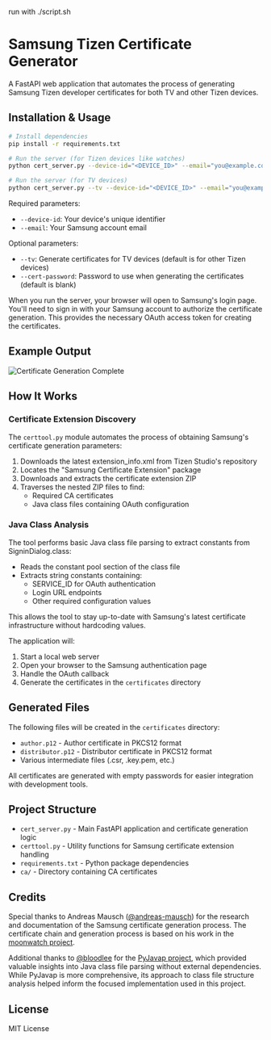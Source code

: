 run with ./script.sh

# Samsung Tizen Certificate Generator

A FastAPI web application that automates the process of generating Samsung Tizen developer certificates for both TV and other Tizen devices.

## Installation & Usage

```bash
# Install dependencies
pip install -r requirements.txt

# Run the server (for Tizen devices like watches)
python cert_server.py --device-id="<DEVICE_ID>" --email="you@example.com"

# Run the server (for TV devices)
python cert_server.py --tv --device-id="<DEVICE_ID>" --email="you@example.com"
```

Required parameters:

- `--device-id`: Your device's unique identifier
- `--email`: Your Samsung account email

Optional parameters:

- `--tv`: Generate certificates for TV devices (default is for other Tizen devices)
- `--cert-password`: Password to use when generating the certificates (default is blank)

When you run the server, your browser will open to Samsung's login page. You'll need to sign in with your Samsung account to authorize the certificate generation. This provides the necessary OAuth access token for creating the certificates.

## Example Output

![Certificate Generation Complete](result.png)

## How It Works

### Certificate Extension Discovery

The `certtool.py` module automates the process of obtaining Samsung's certificate generation parameters:

1. Downloads the latest extension_info.xml from Tizen Studio's repository
2. Locates the "Samsung Certificate Extension" package
3. Downloads and extracts the certificate extension ZIP
4. Traverses the nested ZIP files to find:
   - Required CA certificates
   - Java class files containing OAuth configuration

### Java Class Analysis

The tool performs basic Java class file parsing to extract constants from SigninDialog.class:

- Reads the constant pool section of the class file
- Extracts string constants containing:
  - SERVICE_ID for OAuth authentication
  - Login URL endpoints
  - Other required configuration values

This allows the tool to stay up-to-date with Samsung's latest certificate infrastructure without hardcoding values.

The application will:

1. Start a local web server
2. Open your browser to the Samsung authentication page
3. Handle the OAuth callback
4. Generate the certificates in the `certificates` directory

## Generated Files

The following files will be created in the `certificates` directory:

- `author.p12` - Author certificate in PKCS12 format
- `distributor.p12` - Distributor certificate in PKCS12 format
- Various intermediate files (.csr, .key.pem, etc.)

All certificates are generated with empty passwords for easier integration with development tools.

## Project Structure

- `cert_server.py` - Main FastAPI application and certificate generation logic
- `certtool.py` - Utility functions for Samsung certificate extension handling
- `requirements.txt` - Python package dependencies
- `ca/` - Directory containing CA certificates

## Credits

Special thanks to Andreas Mausch ([@andreas-mausch](https://github.com/andreas-mausch)) for the research and documentation of the Samsung certificate generation process. The certificate chain and generation process is based on his work in the [moonwatch project](https://gitlab.com/andreas-mausch/moonwatch/-/blob/master/certificates/CreateSamsungCertificate.md).

Additional thanks to [@bloodlee](https://github.com/bloodlee) for the [PyJavap project](https://github.com/bloodlee/PyJavap), which provided valuable insights into Java class file parsing without external dependencies. While PyJavap is more comprehensive, its approach to class file structure analysis helped inform the focused implementation used in this project.

## License

MIT License
